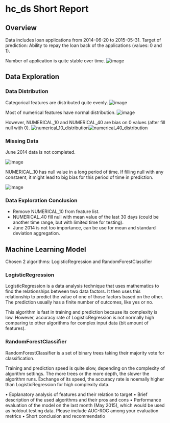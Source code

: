 # hc_ds Short Report

## Overview
Data includes loan applications from 2014-06-20 to 2015-05-31.
Target of prediction: Ability to repay the loan back of the applications (values: 0 and 1).

Number of application is quite stable over time.
![image](https://github.com/duongtruongtrong/hc_ds/assets/71629218/ef4fbf1f-454e-4d36-a2f6-8e81fd7bb71c)

## Data Exploration
### Data Distribution
Categorical features are distributed quite evenly.
![image](https://github.com/duongtruongtrong/hc_ds/assets/71629218/7849a470-789c-4782-9bbe-60234eab6e1e)

Most of numerical features have normal distribution.
![image](https://github.com/duongtruongtrong/hc_ds/assets/71629218/29314451-46b0-47e4-93b7-99d825065401)

However, NUMERICAL_10 and NUMERICAL_40 are bias on 0 values (after fill null with 0).
![numerical_10_distribution](https://github.com/duongtruongtrong/hc_ds/assets/71629218/268813d3-8e47-4fad-9045-11684b2833fe)![numerical_40_distribution](https://github.com/duongtruongtrong/hc_ds/assets/71629218/09e6f04c-7c7e-4466-beb9-7b77672fe69c)

### Missing Data
June 2014 data is not completed.

![image](https://github.com/duongtruongtrong/hc_ds/assets/71629218/00c11732-ae3b-4103-abcc-bb75c7e6c782)

NUMERICAL_10 has null value in a long period of time. If filling null with any constaent, it might lead to big bias for this period of time in prediction.

![image](https://github.com/duongtruongtrong/hc_ds/assets/71629218/23654226-192f-4bff-a802-1943bd9a3b1c)


### Data Exploration Conclusion
- Remove NUMERICAL_10 from feature list.
- NUMERICAL_40 fill null with mean value of the last 30 days (could be another time range, but with limited time for testing).
- June 2014 is not too importance, can be use for mean and standard deviation aggregation.

## Machine Learning Model

Chosen 2 algorithms: LogisticRegression and RandomForestClassifier
### LogisticRegression
LogisticRegression is a data analysis technique that uses mathematics to find the relationships between two data factors. It then uses this relationship to predict the value of one of those factors based on the other. The prediction usually has a finite number of outcomes, like yes or no.

This algorithm is fast in training and prediction because its complexity is low.
However, accuracy rate of LogisticRegression is not normally high comparing to other algorithms for complex input data (bit amount of features).

### RandomForestClassifier
RandomForestClassifier is a set of binary trees taking their majority vote for classification.

Training and prediction speed is quite slow, depending on the complexity of algorithm settings. The more trees or the more depth, the slower the algorithm runs.
Exchange of its speed, the accuracy rate is noemally higher than LogisticRegression for high complexity data.

• Explanatory analysis of features and their relation to target
• Brief description of the used algorithms and their pros and cons
• Performance evaluation of the model on the last month (May 2015), which would
be used as holdout testing data. Please include AUC-ROC among your evaluation
metrics
• Short conclusion and recommendatio
